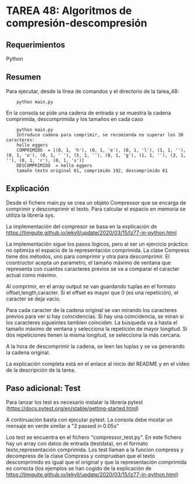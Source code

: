 # TAREA 48: Algoritmos de compresión-descompresión

## Requerimientos

Python

## Resumen

Para ejecutar, desde la línea de comandos y el directorio de la tarea_48:

        python main.py

En la consola se pide una cadena de entrada y se muestra la cadena comprimida, descomprimida y los tamaños en cada caso

        python main.py
        Introduce cadena para comprimir, se recomienda no superar los 30 caracteres:
        hello eggers
        COMPRIMIDO  = [(0, 1, 'h'), (0, 1, 'e'), (0, 1, 'l'), (1, 1, ''), (0, 1, 'o'), (0, 1, ' '), (5, 1, ''), (0, 1, 'g'), (1, 1, ''), (3, 1, ''), (0, 1, 'r'), (0, 1, 's')]
        DESCOMPRIMIDO  = hello eggers
        tamaño texto original 61, comprimido 192, descomprimido 61

## Explicación

Desde el fichero main.py se crea un objeto Compressor que se encarga de comprimir y descomprimir el texto. Para calcular el espacio en memoria se utiliza la librería sys.

La implementación del compresor se basa en la explicación de https://timguite.github.io/jekyll/update/2020/03/15/lz77-in-python.html

La implementación sigue los pasos lógicos, pero al ser un ejercicio práctico no optimiza el espacio de la representación comprimida. La clase Compress tiene dos métodos, uno para comprimir y otra para descomprimir. El cosntructor acepta un parámetro, el tamaño máximo de ventana que representa con cuantos caracteres previos se va a comparar el caracter actual como máximo.

Al comprimir, en el array output se van guardando tuplas en el formato offset,length,caracter. Si el offset es mayor que 0 (es una repetición), el caracter se deja vacío.

Para cada caracter de la cadena original se van mirando los caracteres previos para ver si hay coincidencias. Si hay una coincidencia, se miran si los caracteres sigueintes tambien coinciden. La búsqueda va a hasta el tamaño máximo de ventana y selecciona la repetición de mayor longitud. Si dos repeticiones tienen la misma longitud, se selecciona la más cercana.

A la hora de descomprimir la cadena, se leen las tuplas y se va generando la cadena original.

La explicación completa está en el enlace al inicio del README y en el vídeo de la descripción de la tarea.

## Paso adicional: Test

Para lanzar los test es necesario instalar la librería pytest (https://docs.pytest.org/en/stable/getting-started.html)

A continuación basta con ejecutar pytest. La consola debe mostar un mensaje en verde similar a "2 passed in 0.05s"

Los test se encuentra en el fichero "compressor_test.py". En este fichero hay un array con datos de entrada (testdata), en el formato texto,representación comprimida. Los test llaman a la funcion compress y decompress de la clase Compress y comprueban que el texto descomprimido es igual que el original y que la representación comprimida es correcta (los ejemplos se han cogido de la explicación de https://timguite.github.io/jekyll/update/2020/03/15/lz77-in-python.html)
